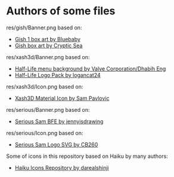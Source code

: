 Authors of some files
=====================

res/gish/Banner.png based on:
* [Gish 1 box art by Bluebaby](https://www.newgrounds.com/art/view/bluebaby/gish-1-box-art)
* [Gish box art by Cryptic Sea](https://store.steampowered.com/app/9500/Gish/)

res/xash3d/Banner.png based on:
* [Half-Life menu background by Valve Corporation/Dhabih Eng](https://half-life.fandom.com/wiki/File:HL_steam_background.png)
* [Half-Life Logo Pack by logancat24](https://www.deviantart.com/logancat24/art/Half-Life-Logo-Pack-287144254)

res/xash3d/Icon.png based on:
* [Xash3D Material Icon by Sam Pavlovic](https://github.com/FWGS/xash3d/blob/master/game_launch/icon-xash-material.png)

res/serious/Banner.png based on:
* [Serious Sam BFE by jennyisdrawing](https://www.deviantart.com/jennyisdrawing/art/Serious-Sam-BFE-579764314)

res/serious/Icon.png based on:
* [Serious Sam Logo SVG by CB260](https://www.deviantart.com/cb260/art/Serious-Sam-Logo-SVG-212403670)

Some of icons in this repository based on Haiku by many authors:
* [Haiku Icons Repository by darealshinji](https://github.com/darealshinji/haiku-icons)

